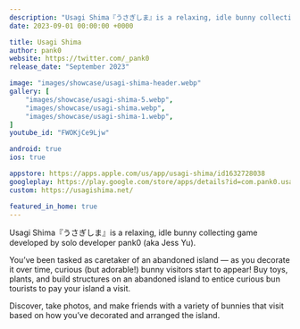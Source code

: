 ```yaml
---
description: "Usagi Shima『うさぎしま』is a relaxing, idle bunny collecting game developed by solo developer pank0 (aka Jess Yu)."
date: 2023-09-01 00:00:00 +0000

title: Usagi Shima
author: pank0
website: https://twitter.com/_pank0
release_date: "September 2023"

image: "images/showcase/usagi-shima-header.webp"
gallery: [
	"images/showcase/usagi-shima-5.webp",
	"images/showcase/usagi-shima.webp",
	"images/showcase/usagi-shima-1.webp",
]
youtube_id: "FWOKjCe9Ljw"

android: true
ios: true

appstore: https://apps.apple.com/us/app/usagi-shima/id1632728038
googleplay: https://play.google.com/store/apps/details?id=com.pank0.usagishima
custom: https://usagishima.net/

featured_in_home: true
---
```


Usagi Shima『うさぎしま』is a relaxing, idle bunny collecting game developed by solo developer pank0 (aka Jess Yu).

You’ve been tasked as caretaker of an abandoned island — as you decorate it over time, curious (but adorable!) bunny visitors start to appear! Buy toys, plants, and build structures on an abandoned island to entice curious bun tourists to pay your island a visit.

Discover, take photos, and make friends with a variety of bunnies that visit based on how you’ve decorated and arranged the island.
